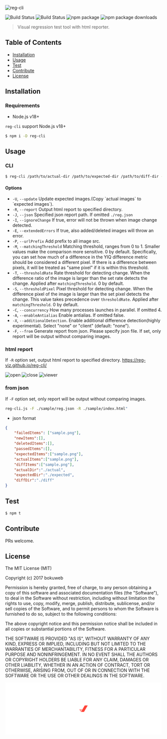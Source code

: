 ![reg-cli](./docs/reg-cli.jpg)

![[Build Status](https://travis-ci.org/reg-viz/reg-cli)](https://travis-ci.org/reg-viz/reg-cli.svg?branch=master)
![[Build Status](https://ci.appveyor.com/project/bokuweb/reg-cli)](https://ci.appveyor.com/api/projects/status/ir907qbc633q9na4?svg=true)
![[npm package](https://www.npmjs.com/package/reg-cli)](https://img.shields.io/npm/v/reg-cli.svg)
![[npm package downloads](https://www.npmjs.com/package/reg-cli)](https://img.shields.io/npm/dm/reg-cli.svg)

> Visual regression test tool with html reporter.

## Table of Contents

- [Installation](#installation)
- [Usage](#usage)
- [Test](#test)
- [Contribute](#contribute)
- [License](#license)

## Installation

### Requirements

 - Node.js v18+

`reg-cli` support Node.js v18+

``` sh
$ npm i -D reg-cli
```

## Usage

### CLI

``` sh
$ reg-cli /path/to/actual-dir /path/to/expected-dir /path/to/diff-dir -R ./report.html
```

####  Options

  * `-U`, `--update` Update expected images.(Copy \`actual images\` to \`expected images\`).
  * `-R`, `--report` Output html report to specified directory.
  * `-J`, `--json` Specified json report path. If omitted `./reg.json`
  * `-I`, `--ignoreChange` If true, error will not be thrown when image change detected.
  * `-E`, `--extendedErrors` If true, also added/deleted images will throw an error.
  * `-P`, `--urlPrefix` Add prefix to all image src.
  * `-M`, `--matchingThreshold` Matching threshold, ranges from 0 to 1. Smaller values make the comparison more sensitive. 0 by default. Specifically, you can set how much of a difference in the YIQ difference metric should be considered a different pixel. If there is a difference between pixels, it will be treated as "same pixel" if it is within this threshold.
  * `-T`, `--thresholdRate` Rate threshold for detecting change. When the difference ratio of the image is larger than the set rate detects the change. Applied after `matchingThreshold`. 0 by default.
  * `-S`, `--thresholdPixel` Pixel threshold for detecting change. When the difference pixel of the image is larger than the set pixel detects the change. This value takes precedence over `thresholdRate`. Applied after `matchingThreshold`. 0 by default.
  * `-C`, `--concurrency` How many processes launches in parallel. If omitted 4.
  * `-A`, `--enableAntialias` Enable antialias. If omitted false.
  * `-X`, `--additionalDetection`. Enable additional difference detection(highly experimental). Select "none" or "client" (default: "none").
  * `-F`, `--from` Generate report from json. Please specify json file. If set, only report will be output without comparing images.

### html report

If `-R` option set, output html report to specified directory.
https://reg-viz.github.io/reg-cli/

![open](./docs/open.png)
![close](./docs/close.png)
![viewer](./docs/viewer.png)

### from json

If `-F` option set, only report will be output without comparing images.

``` sh
reg-cli.js -F ./sample/reg.json -R ./sample/index.html"
```

- json format
``` json
{
    "failedItems": ["sample.png"],
    "newItems":[],
    "deletedItems":[],
    "passedItems":[],
    "expectedItems":["sample.png"],
    "actualItems":["sample.png"],
    "diffItems":["sample.png"],
    "actualDir":"./actual",
    "expectedDir":"./expected",
    "diffDir":"./diff"
}
```

## Test

```sh
$ npm t
```

## Contribute

PRs welcome.

## License

The MIT License (MIT)

Copyright (c) 2017 bokuweb

Permission is hereby granted, free of charge, to any person obtaining a copy of this software and associated documentation files (the "Software"), to deal in the Software without restriction, including without limitation the rights to use, copy, modify, merge, publish, distribute, sublicense, and/or sell copies of the Software, and to permit persons to whom the Software is furnished to do so, subject to the following conditions:

The above copyright notice and this permission notice shall be included in all copies or substantial portions of the Software.

THE SOFTWARE IS PROVIDED "AS IS", WITHOUT WARRANTY OF ANY KIND, EXPRESS OR IMPLIED, INCLUDING BUT NOT LIMITED TO THE WARRANTIES OF MERCHANTABILITY, FITNESS FOR A PARTICULAR PURPOSE AND NONINFRINGEMENT. IN NO EVENT SHALL THE AUTHORS OR COPYRIGHT HOLDERS BE LIABLE FOR ANY CLAIM, DAMAGES OR OTHER LIABILITY, WHETHER IN AN ACTION OF CONTRACT, TORT OR OTHERWISE, ARISING FROM, OUT OF OR IN CONNECTION WITH THE SOFTWARE OR THE USE OR OTHER DEALINGS IN THE SOFTWARE.

![reg-viz](https://raw.githubusercontent.com/reg-viz/artwork/master/repository/footer.png)

